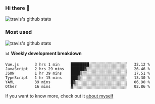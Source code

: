 ### Hi there 👋

<!--
**HondryTravis/HondryTravis** is a ✨ _special_ ✨ repository because its `README.md` (this file) appears on your GitHub profile.

Here are some ideas to get you started:

- 🔭 I’m currently working on ...
- 🌱 I’m currently learning ...
- 👯 I’m looking to collaborate on ...
- 🤔 I’m looking for help with ...
- 💬 Ask me about ...
- 📫 How to reach me: ...
- 😄 Pronouns: ...
- ⚡ Fun fact: ...
-->

![travis's github stats](https://github-readme-stats.vercel.app/api?username=HondryTravis&hide=stars)
### Most used
![travis's github stats](https://github-readme-stats.anuraghazra1.vercel.app/api/top-langs/?username=HondryTravis&layout=compact&hide_title=true)

📊 **Weekly development breakdown**

<!--START_SECTION:waka-->

```text
Vue.js       3 hrs 1 min     ████████░░░░░░░░░░░░░░░░░   32.12 %
JavaScript   2 hrs 29 mins   ██████▓░░░░░░░░░░░░░░░░░░   26.46 %
JSON         1 hr 39 mins    ████▒░░░░░░░░░░░░░░░░░░░░   17.51 %
TypeScript   1 hr 15 mins    ███▒░░░░░░░░░░░░░░░░░░░░░   13.30 %
YAML         39 mins         █▓░░░░░░░░░░░░░░░░░░░░░░░   06.90 %
Other        16 mins         ▓░░░░░░░░░░░░░░░░░░░░░░░░   02.86 %
```

<!--END_SECTION:waka-->

If you want to know more, check out it [about myself](https://hondrytravis.github.io/)
